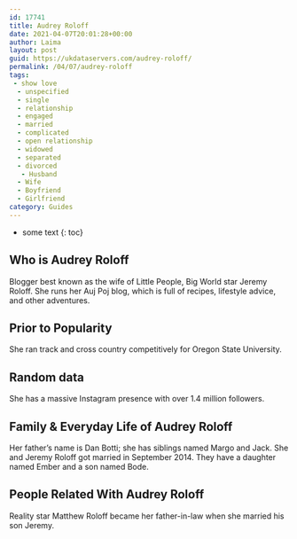 ```yaml
---
id: 17741
title: Audrey Roloff
date: 2021-04-07T20:01:28+00:00
author: Laima
layout: post
guid: https://ukdataservers.com/audrey-roloff/
permalink: /04/07/audrey-roloff
tags:
 - show love
  - unspecified
  - single
  - relationship
  - engaged
  - married
  - complicated
  - open relationship
  - widowed
  - separated
  - divorced
   - Husband
  - Wife
  - Boyfriend
  - Girlfriend
category: Guides
---
```


* some text
{: toc}


## Who is Audrey Roloff
                  
                  
                  
Blogger best known as the wife of Little People, Big World star Jeremy Roloff. She runs her Auj Poj blog, which is full of recipes, lifestyle advice, and other adventures.
                  
              
            
              
            
                
                
                
## Prior to Popularity
                  
                  
                  
She ran track and cross country competitively for Oregon State University.
                  
              
            
              
            
                
                
                
## Random data
                  
                  
                  
She has a massive Instagram presence with over 1.4 million followers.
                  
              
            
              
            
                
                
                
## Family & Everyday Life of Audrey Roloff
                  
                  
                  
Her father&#8217;s name is Dan Botti; she has siblings named Margo and Jack. She and Jeremy Roloff got married in September 2014. They have a daughter named Ember and a son named Bode. 
                  
              
            
              
            
                
                
                
## People Related With Audrey Roloff
                  
                  
                  
Reality star Matthew Roloff became her father-in-law when she married his son Jeremy.
                  
              
            
              
            
                
              
            
              
              
            
            
              
            
          
          
          